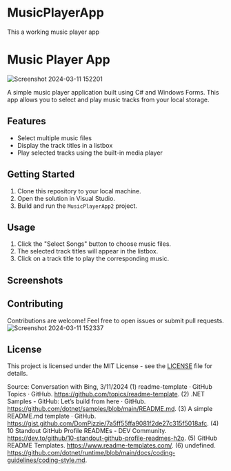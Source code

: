 # MusicPlayerApp
 This a working music player app
 # Music Player App
![Screenshot 2024-03-11 152201](https://github.com/ShifferTech/MusicPlayerApp/assets/139705505/bef8fa58-679e-4843-b8ba-89c41f82c7db)



A simple music player application built using C# and Windows Forms. This app allows you to select and play music tracks from your local storage.

## Features

- Select multiple music files
- Display the track titles in a listbox
- Play selected tracks using the built-in media player

## Getting Started

1. Clone this repository to your local machine.
2. Open the solution in Visual Studio.
3. Build and run the `MusicPlayerApp2` project.

## Usage

1. Click the "Select Songs" button to choose music files.
2. The selected track titles will appear in the listbox.
3. Click on a track title to play the corresponding music.

## Screenshots


## Contributing

Contributions are welcome! Feel free to open issues or submit pull requests.
![Screenshot 2024-03-11 152337](https://github.com/ShifferTech/MusicPlayerApp/assets/139705505/ed6207fe-0b9d-4b28-ba42-2afa2526bed9)

## License

This project is licensed under the MIT License - see the [LICENSE](LICENSE) file for details.

Source: Conversation with Bing, 3/11/2024
(1) readme-template · GitHub Topics · GitHub. https://github.com/topics/readme-template.
(2) .NET Samples - GitHub: Let’s build from here · GitHub. https://github.com/dotnet/samples/blob/main/README.md.
(3) A simple README.md template · GitHub. https://gist.github.com/DomPizzie/7a5ff55ffa9081f2de27c315f5018afc.
(4) 10 Standout GitHub Profile READMEs - DEV Community. https://dev.to/github/10-standout-github-profile-readmes-h2o.
(5) GitHub README Templates. https://www.readme-templates.com/.
(6) undefined. https://github.com/dotnet/runtime/blob/main/docs/coding-guidelines/coding-style.md.
